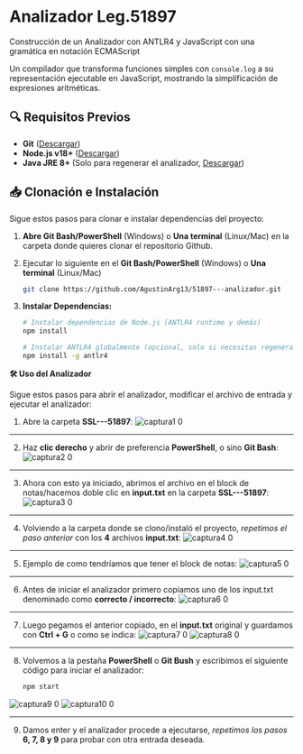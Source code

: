 # Analizador Leg.51897
Construcción de un Analizador con ANTLR4 y JavaScript con una gramática en notación ECMAScript

Un compilador que transforma funciones simples con `console.log` a su representación ejecutable en JavaScript, mostrando la simplificación de expresiones aritméticas.

## 🔍 Requisitos Previos

- **Git** ([Descargar](https://git-scm.com/downloads))
- **Node.js v18+** ([Descargar](https://nodejs.org/))
- **Java JRE 8+** (Solo para regenerar el analizador, [Descargar](https://www.java.com/download/))

## 📥 Clonación e Instalación

Sigue estos pasos para clonar e instalar dependencias del proyecto:

1. **Abre Git Bash/PowerShell** (Windows) o **Una terminal** (Linux/Mac) en la carpeta donde quieres clonar el repositorio Github.

2. Ejecutar lo siguiente en el **Git Bash/PowerShell** (Windows) o **Una terminal** (Linux/Mac)
   ```bash
   git clone https://github.com/AgustinArg13/51897---analizador.git
3. **Instalar Dependencias:**
   ```bash
   # Instalar dependencias de Node.js (ANTLR4 runtime y demás)
   npm install

   # Instalar ANTLR4 globalmente (opcional, solo si necesitas regenerar el analizador)
   npm install -g antlr4

**🛠 Uso del Analizador**

Sigue estos pasos para abrir el analizador, modificar el archivo de entrada y ejecutar el analizador:


1. Abre la carpeta **SSL---51897**:
   ![captura1 0](https://github.com/user-attachments/assets/dd41a440-03f0-4b9f-bd46-41aa86c381e5)
****
2. Haz **clic derecho** y abrir de preferencia **PowerShell**, o sino **Git Bash**:
   ![captura2 0](https://github.com/user-attachments/assets/8142f798-56ab-49a0-9f16-96d80cc5d669)
****
3. Ahora con esto ya iniciado, abrimos el archivo en el block de notas/hacemos doble clic en **input.txt** en la carpeta **SSL---51897**:
   ![captura3 0](https://github.com/user-attachments/assets/52eec027-cdae-4261-a119-9f37a3d368a9)
****
4. Volviendo a la carpeta donde se clono/instaló el proyecto, *repetimos el paso anterior* con los **4** archivos **input.txt**:
   ![captura4 0](https://github.com/user-attachments/assets/4b9a1238-e23b-48de-bd33-d48ddb05d78a)
****
5. Ejemplo de como tendríamos que tener el block de notas:
   ![captura5 0](https://github.com/user-attachments/assets/5c716c77-5d19-4cfa-b6a0-b499d7463118)
****
6. Antes de iniciar el analizador primero copiamos uno de los input.txt denominado como **correcto / incorrecto**:
   ![captura6 0](https://github.com/user-attachments/assets/5080b48e-68d9-4a0f-b071-7e82a9f5e86d)
****
7. Luego pegamos el anterior copiado, en el **input.txt** original y guardamos con **Ctrl + G** o como se indica:
   ![captura7 0](https://github.com/user-attachments/assets/d6fe9f89-6cbf-43c5-813e-937953d26632)
   ![captura8 0](https://github.com/user-attachments/assets/95775bd8-0158-4f0b-8d81-2bb09882d86a)
****
8. Volvemos a la pestaña **PowerShell** o **Git Bush** y escribimos el siguiente código para iniciar el analizador:
   ```bash
   npm start
![captura9 0](https://github.com/user-attachments/assets/6162899c-6809-480c-a577-5529f84caf55)
![captura10 0](https://github.com/user-attachments/assets/4775c380-0866-44a8-90c6-7a9dfafce49b)
****
9. Damos enter y el analizador procede a ejecutarse, *repetimos los pasos* **6, 7, 8 y 9** para probar con otra entrada deseada. 






























